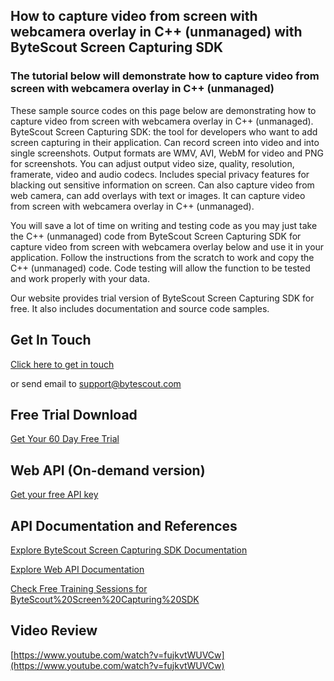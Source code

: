 ## How to capture video from screen with webcamera overlay in C++ (unmanaged) with ByteScout Screen Capturing SDK

### The tutorial below will demonstrate how to capture video from screen with webcamera overlay in C++ (unmanaged)

These sample source codes on this page below are demonstrating how to capture video from screen with webcamera overlay in C++ (unmanaged). ByteScout Screen Capturing SDK: the tool for developers who want to add screen capturing in their application. Can record screen into video and into single screenshots. Output formats are WMV, AVI, WebM for video and PNG for screenshots. You can adjust output video size, quality, resolution, framerate, video and audio codecs. Includes special privacy features for blacking out sensitive information on screen. Can also capture video from web camera, can add overlays with text or images. It can capture video from screen with webcamera overlay in C++ (unmanaged).

You will save a lot of time on writing and testing code as you may just take the C++ (unmanaged) code from ByteScout Screen Capturing SDK for capture video from screen with webcamera overlay below and use it in your application. Follow the instructions from the scratch to work and copy the C++ (unmanaged) code. Code testing will allow the function to be tested and work properly with your data.

Our website provides trial version of ByteScout Screen Capturing SDK for free. It also includes documentation and source code samples.

## Get In Touch

[Click here to get in touch](https://bytescout.zendesk.com/hc/en-us/requests/new?subject=ByteScout%20Screen%20Capturing%20SDK%20Question)

or send email to [support@bytescout.com](mailto:support@bytescout.com?subject=ByteScout%20Screen%20Capturing%20SDK%20Question) 

## Free Trial Download

[Get Your 60 Day Free Trial](https://bytescout.com/download/web-installer?utm_source=github-readme)

## Web API (On-demand version)

[Get your free API key](https://pdf.co/documentation/api?utm_source=github-readme)

## API Documentation and References

[Explore ByteScout Screen Capturing SDK Documentation](https://bytescout.com/documentation/index.html?utm_source=github-readme)

[Explore Web API Documentation](https://pdf.co/documentation/api?utm_source=github-readme)

[Check Free Training Sessions for ByteScout%20Screen%20Capturing%20SDK](https://academy.bytescout.com/)

## Video Review

[https://www.youtube.com/watch?v=fujkvtWUVCw](https://www.youtube.com/watch?v=fujkvtWUVCw)
